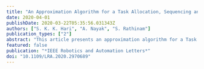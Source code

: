 ```yaml
---
title: "An Approximation Algorithm for a Task Allocation, Sequencing and Scheduling Problem Involving a Human-Robot Team"
date: 2020-04-01
publishDate: 2020-03-22T05:35:56.031343Z
authors: ["S. K. K. Hari", "A. Nayak", "S. Rathinam"]
publication_types: ["2"]
abstract: "This article presents an approximation algorithm for a Task Allocation, Sequencing and Scheduling Problem (TASSP) involving a team of human operators and robots. The robots have to travel to a given set of targets and collaboratively work on the tasks at the targets with the human operators. The problem aims to find a sequence of targets for each robot to visit and schedule the tasks at the targets with the human operators such that each target is visited exactly once by some robot, the scheduling constraints are satisfied and the maximum mission time of any robot is minimum. This problem is a generalization of the single Traveling Salesman Problem and is NP-Hard. Given $k$ robots and $m$ human operators, an algorithm is developed for solving the TASSP with an approximation ratio equal to $\frac{5}{2}-\fracfrac{1}{k}$ when $m≥ k$ and equal to $\frac{7]}{2}-\frac{1}{k}$ otherwise. Computational results are also presented to corroborate the performance of the proposed algorithm."
featured: false
publication: "*IEEE Robotics and Automation Letters*"
doi: "10.1109/LRA.2020.2970689"
---
```


